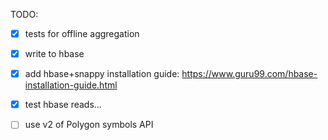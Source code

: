 TODO:
- [x] tests for offline aggregation
- [x] write to hbase
- [x] add hbase+snappy installation guide: https://www.guru99.com/hbase-installation-guide.html
- [x] test hbase reads...

- [ ] use v2 of Polygon symbols API


